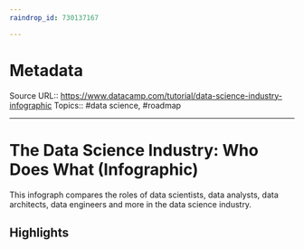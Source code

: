 ```yaml
---
raindrop_id: 730137167

---
```


# Metadata
Source URL:: https://www.datacamp.com/tutorial/data-science-industry-infographic
Topics:: #data science, #roadmap

---
# The Data Science Industry: Who Does What (Infographic)

This infograph compares the roles of data scientists, data analysts, data architects, data engineers and more in the data science industry.

## Highlights
